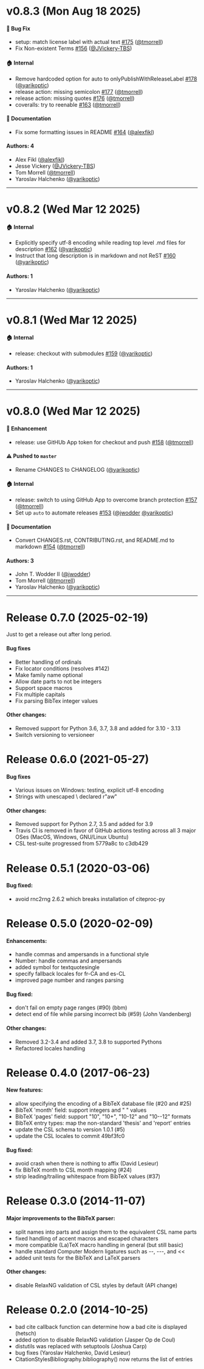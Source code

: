 # v0.8.3 (Mon Aug 18 2025)

#### 🐛 Bug Fix

- setup: match license label with actual text [#175](https://github.com/citeproc-py/citeproc-py/pull/175) ([@tmorrell](https://github.com/tmorrell))
- Fix Non-existent Terms [#156](https://github.com/citeproc-py/citeproc-py/pull/156) ([@JVickery-TBS](https://github.com/JVickery-TBS))

#### 🏠 Internal

- Remove hardcoded option for auto to onlyPublishWithReleaseLabel [#178](https://github.com/citeproc-py/citeproc-py/pull/178) ([@yarikoptic](https://github.com/yarikoptic))
- release action: missing semicolon [#177](https://github.com/citeproc-py/citeproc-py/pull/177) ([@tmorrell](https://github.com/tmorrell))
- release action: missing quotes [#176](https://github.com/citeproc-py/citeproc-py/pull/176) ([@tmorrell](https://github.com/tmorrell))
- coveralls: try to reenable [#163](https://github.com/citeproc-py/citeproc-py/pull/163) ([@tmorrell](https://github.com/tmorrell))

#### 📝 Documentation

- Fix some formatting issues in README [#164](https://github.com/citeproc-py/citeproc-py/pull/164) ([@alexfikl](https://github.com/alexfikl))

#### Authors: 4

- Alex Fikl ([@alexfikl](https://github.com/alexfikl))
- Jesse Vickery ([@JVickery-TBS](https://github.com/JVickery-TBS))
- Tom Morrell ([@tmorrell](https://github.com/tmorrell))
- Yaroslav Halchenko ([@yarikoptic](https://github.com/yarikoptic))

---

# v0.8.2 (Wed Mar 12 2025)

#### 🏠 Internal

- Explicitly specify utf-8 encoding while reading top level .md files for description [#162](https://github.com/citeproc-py/citeproc-py/pull/162) ([@yarikoptic](https://github.com/yarikoptic))
- Instruct that long description is in markdown and not ReST [#160](https://github.com/citeproc-py/citeproc-py/pull/160) ([@yarikoptic](https://github.com/yarikoptic))

#### Authors: 1

- Yaroslav Halchenko ([@yarikoptic](https://github.com/yarikoptic))

---

# v0.8.1 (Wed Mar 12 2025)

#### 🏠 Internal

- release: checkout with submodules [#159](https://github.com/citeproc-py/citeproc-py/pull/159) ([@yarikoptic](https://github.com/yarikoptic))

#### Authors: 1

- Yaroslav Halchenko ([@yarikoptic](https://github.com/yarikoptic))

---

# v0.8.0 (Wed Mar 12 2025)

#### 🚀 Enhancement

- release: use GitHUb App token for checkout and push [#158](https://github.com/citeproc-py/citeproc-py/pull/158) ([@tmorrell](https://github.com/tmorrell))

#### ⚠️ Pushed to `master`

- Rename CHANGES to CHANGELOG ([@yarikoptic](https://github.com/yarikoptic))

#### 🏠 Internal

- release: switch to using GitHub App to overcome branch protection [#157](https://github.com/citeproc-py/citeproc-py/pull/157) ([@tmorrell](https://github.com/tmorrell))
- Set up `auto` to automate releases [#153](https://github.com/citeproc-py/citeproc-py/pull/153) ([@jwodder](https://github.com/jwodder) [@yarikoptic](https://github.com/yarikoptic))

#### 📝 Documentation

- Convert CHANGES.rst, CONTRIBUTING.rst, and README.md to markdown [#154](https://github.com/citeproc-py/citeproc-py/pull/154) ([@tmorrell](https://github.com/tmorrell))

#### Authors: 3

- John T. Wodder II ([@jwodder](https://github.com/jwodder))
- Tom Morrell ([@tmorrell](https://github.com/tmorrell))
- Yaroslav Halchenko ([@yarikoptic](https://github.com/yarikoptic))

---


# Release 0.7.0 (2025-02-19)

Just to get a release out after long period.

#### Bug fixes

* Better handling of ordinals
* Fix locator conditions (resolves #142)
* Make family name optional
* Allow date parts to not be integers
* Support space macros
* Fix multiple capitals
* Fix parsing BibTex integer values

#### Other changes:

* Removed support for Python 3.6, 3.7, 3.8 and added for 3.10 - 3.13
* Switch versioning to versioneer


# Release 0.6.0 (2021-05-27)

#### Bug fixes

* Various issues on Windows: testing, explicit utf-8 encoding
* Strings with unescaped \ declared r"aw"

#### Other changes:

* Removed support for Python 2.7, 3.5 and added for 3.9
* Travis CI is removed in favor of GitHub actions testing across
  all 3 major OSes (MacOS, Windows, GNU/Linux Ubuntu)
* CSL test-suite progressed from 5779a8c to c3db429


# Release 0.5.1 (2020-03-06)

#### Bug fixed:

* avoid rnc2rng 2.6.2 which breaks installation of citeproc-py

# Release 0.5.0 (2020-02-09)

#### Enhancements:

* handle commas and ampersands in a functional style
* Number: handle commas and ampersands
* added symbol for textquotesingle
* specify fallback locales for fr-CA and es-CL
* improved page number and ranges parsing

#### Bug fixed:

* don't fail on empty page ranges (#90) (bbm)
* detect end of file while parsing incorrect bib (#59) (John Vandenberg)

#### Other changes:

* Removed 3.2-3.4 and added 3.7, 3.8 to supported Pythons
* Refactored locales handling

# Release 0.4.0 (2017-06-23)

#### New features:

* allow specifying the encoding of a BibTeX database file (#20 and #25)
* BibTeX 'month' field: support integers and "<month> <day>" values
* BibTeX 'pages' field: support "10", "10+", "10-12" and "10--12" formats
* BibTeX entry types: map the non-standard 'thesis' and 'report' entries
* update the CSL schema to version 1.0.1 (#5)
* update the CSL locales to commit 49bf3fc0

#### Bug fixed:

* avoid crash when there is nothing to affix (David Lesieur)
* fix BibTeX month to CSL month mapping (#24)
* strip leading/trailing whitespace from BibTeX values (#37)

# Release 0.3.0 (2014-11-07)

#### Major improvements to the BibTeX parser:

* split names into parts and assign them to the equivalent CSL name parts
* fixed handling of accent macros and escaped characters
* more compatible (La)TeX macro handling in general (but still basic)
* handle standard Computer Modern ligatures such as --, ---, and <<
* added unit tests for the BibTeX and LaTeX parsers

#### Other changes:

* disable RelaxNG validation of CSL styles by default (API change)

# Release 0.2.0 (2014-10-25)

* bad cite callback function can determine how a bad cite is displayed (hetsch)
* added option to disable RelaxNG validation (Jasper Op de Coul)
* distutils was replaced with setuptools (Joshua Carp)
* bug fixes (Yaroslav Halchenko, David Lesieur)
* CitationStylesBibliography.bibliography() now returns the list of entries
